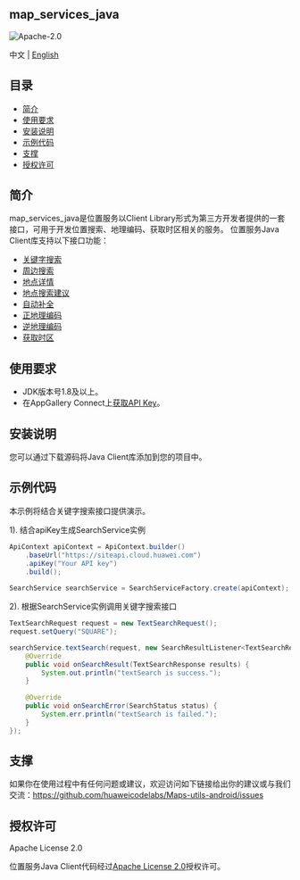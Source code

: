 ## map_services_java

![Apache-2.0](https://img.shields.io/badge/license-Apache-blue)

中文 | [English](https://github.com/huaweicodelabs/Maps-utils-android/blob/master/java/README.md)

## 目录

* [简介](#简介)
* [使用要求](#使用要求)
* [安装说明](#安装说明)
* [示例代码](#示例代码)
* [支撑](#支撑)
* [授权许可](#授权许可)

## 简介

map_services_java是位置服务以Client Library形式为第三方开发者提供的一套接口，可用于开发位置搜索、地理编码、获取时区相关的服务。
位置服务Java Client库支持以下接口功能：

- [关键字搜索](https://developer.huawei.com/consumer/cn/doc/development/HMSCore-References-V5/webapi-keyword-search-0000001050161916-V5)
- [周边搜索](https://developer.huawei.com/consumer/cn/doc/development/HMSCore-References-V5/webapi-nearby-search-0000001050163873-V5)
- [地点详情](https://developer.huawei.com/consumer/cn/doc/development/HMSCore-References-V5/webapi-detail-search-0000001050161918-V5)
- [地点搜索建议](https://developer.huawei.com/consumer/cn/doc/development/HMSCore-References-V5/webapi-query-suggestion-0000001050161966-V5)
- [自动补全](https://developer.huawei.com/consumer/cn/doc/development/HMSCore-References-V5/autocomplete-0000001052250492-V5)
- [正地理编码](https://developer.huawei.com/consumer/cn/doc/development/HMSCore-References-V5/webapi-forward-geo-0000001050163921-V5)
- [逆地理编码](https://developer.huawei.com/consumer/cn/doc/development/HMSCore-References-V5/webapi-reverse-geo-0000001050161968-V5)
- [获取时区](https://developer.huawei.com/consumer/cn/doc/development/HMSCore-References-V5/webapi-time-zone-0000001050161920-V5)

## 使用要求

- JDK版本号1.8及以上。
- 在AppGallery Connect上[获取API Key](https://developer.huawei.com/consumer/cn/doc/development/HMSCore-Guides-V5/client-library-0000001104033088-V5#ZH-CN_TOPIC_0000001104033088__section527610250284)。


## 安装说明
您可以通过下载源码将Java Client库添加到您的项目中。

## 示例代码

本示例将结合关键字搜索接口提供演示。

1). 结合apiKey生成SearchService实例
```java
ApiContext apiContext = ApiContext.builder()
    .baseUrl("https://siteapi.cloud.huawei.com")
    .apiKey("Your API key")
    .build();
	
SearchService searchService = SearchServiceFactory.create(apiContext);
```

2). 根据SearchService实例调用关键字搜索接口
```java
TextSearchRequest request = new TextSearchRequest();
request.setQuery("SQUARE");

searchService.textSearch(request, new SearchResultListener<TextSearchResponse>() {
    @Override
    public void onSearchResult(TextSearchResponse results) {
        System.out.println("textSearch is success.");
    }
    
    @Override
    public void onSearchError(SearchStatus status) {
        System.err.println("textSearch is failed.");
    }
});
```

## 支撑

如果你在使用过程中有任何问题或建议，欢迎访问如下链接给出你的建议或与我们交流：https://github.com/huaweicodelabs/Maps-utils-android/issues

## 授权许可

Apache License 2.0

位置服务Java Client代码经过[Apache License 2.0](https://www.apache.org/licenses/LICENSE-2.0.html)授权许可。
